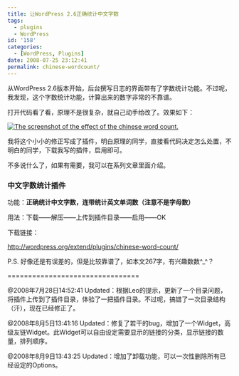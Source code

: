 ```yaml
---
title: 让WordPress 2.6正确统计中文字数
tags:
  - plugins
  - WordPress
id: '158'
categories:
  - [WordPress, Plugins]
date: 2008-07-25 23:12:41
permalink: chinese-wordcount/
---
```


从WordPress 2.6版本开始，后台撰写日志的界面带有了字数统计功能。不过呢，我发现，这个字数统计功能，计算出来的数字非常的不靠谱。

打开代码看了看，原理不是很复杂，就自己动手给改了。效果如下：

[![The screenshot of the effect of the chinese word count. ](http://lh3.ggpht.com/TangChao.ZJU/SInoy3wyHDI/AAAAAAAAAew/BCzvB33J4FA/s400/chinese-wordcount.png)](http://picasaweb.google.com/TangChao.ZJU/Illustration/photo#5226964803199835186)

我将这个小小的修正写成了插件，明白原理的同学，直接看代码决定怎么处置，不明白的同学，下载我写的插件，启用即可。

不多说什么了，如果有需要，我可以在系列文章里面介绍。

### 中文字数统计插件

功能：**正确统计中文字数，连带统计英文单词数（注意不是字母数）**

用法：下载——解压——上传到插件目录——启用——OK

下载链接：

http://wordpress.org/extend/plugins/chinese-word-count/

P.S. 好像还是有误差的，但是比较靠谱了，如本文267字，有兴趣数数^_^？

================================

@2008年7月28日14:52:41 Updated：根据Leo的提示，更新了一个目录问题，将插件上传到了插件目录，体验了一把插件目录。不过呢，搞错了一次目录结构（汗），现在已经修正了。

@2008年8月5日13:41:16 Updated：修复了若干的bug，增加了一个Widget，高级友链Widget。此Widget可以自由设定需要显示的链接的分类，显示链接的数量，排列顺序。

@2008年8月9日13:43:25 Updated：增加了卸载功能，可以一次性删除所有已经设定的Options。